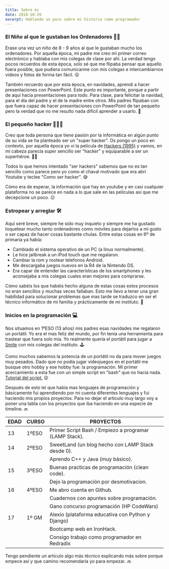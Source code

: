 ```yaml
---
title: Sobre mi
date: 2018-10-29
excerpt: Hablando un poco sobre mi historia como programador
---
```


### El Niño al que le gustaban los Ordenadores 👶🏻

Erase una vez un niño de 8 - 9 años al que le gustaban mucho los ordenadores. Por aquella época, mi padre me creo  mi primer correo electrónico y hablaba con mis colegas de clase por ahí. La verdad tengo pocos recuerdos de esta época, solo sé que me flipaba pensar que aquello fuera posible, que pudiera comunicarme con mis colegas e intercambiarnos videos y fotos de forma tan fácil. 😮

También recuerdo que por esta época, en navidades, aprendi a hacer presentaciones con PowerPoint. Este punto es importante, porque a partir de aquí hacía presentaciones para todo. Para clase, para felicitar la navidad, para el día del padre y el de la madre entre otros. Mis padres flipaban con que fuera capaz de hacer presentaciones con PowerPoint de tan pequeño pero la verdad que no me resulto nada difícil aprender a usarlo. 📖

### El pequeño hacker 👨🏻‍💻

Creo que toda persona que tiene pasión por la informática en algún punto de su vida se ha planteado ser un "super hacker". Os pongo un poco en contexto, por aquella época yo vi la película de [Hackers (1995)](https://www.filmaffinity.com/es/film347629.html) y vamos, en mi cabeza parecía super sencillo ser "hacker" y equiparable a ser un superhéroe. 💪🏼

Todos lo que hemos intentado "ser hackers" sabemos que no es tan sencillo como parece pero yo como el chaval motivado que era abrí Youtube y teclee "Como ser hacker".  😅

Cómo era de esperar, la información que hay en youtube y en casi cualquier plataforma no se parece en nada a lo que sale en las películas así que me decepcione un poco. 😕

### Estropear y arreglar 🛠

Aquí seré breve, siempre he sido muy inquieto y siempre me ha gustado toquetear mucho tanto ordenadores como móviles para dejarlos a mi gusto o ser capaz de hacer cosas bastante chulas. Entre estas cosas en 6º de primaria ya había:

* Cambiado el sistema operativo de un PC (a linux normalmente).
* Le hice jailbreak a un iPod touch que me regalaron. 
* Cambiar la rom y rootear telefonos Android.
* Me descargaba juegos nuevos en la R4 de la Nintendo DS.
* Era capar de entender las características de los smartphones y les aconsejaba a mis colegas cuales eran mejores para comprarse.

Cómo sabéis los que habéis hecho alguna de estas cosas estos procesos no eran sencillos y muchas veces fallaban. Esto me llevo a tener una gran habilidad para solucionar problemas que mas tarde se traduzco en ser el técnico informático de mi familia y prácticamente de mi instituto. 🔧

### Inicios en la programación 💻

Nos situamos en 1ºESO (13 años) mis padres esas navidades me regalaron un portátil. Yo era el mas feliz del mundo, por fin tenia una herramienta para trastear que fuera solo mía. Yo realmente quería el portátil para jugar a [Smite](https://www.smitegame.com/) con mis colegas del instituto. 🕹

Como muchos sabemos la potencia de un portátil no da para mover juegos muy pesados. Dado que no podía jugar videojuegos en el portátil me busque otro hobby y ese hobby fue: la programación. Mi primer acercamiento a esta fue con un simple script en "bash" que no hacia nada. [Tutorial del script.](https://www.youtube.com/watch?v=WrLVGgemn7w) 😮

Después de esto leí que había mas lenguajes de programación y básicamente fui aprendiendo por mi cuenta diferentes lenguajes y fui haciendo mis propios proyectos. Para no dejar el articulo muy largo voy a poner una tabla con los proyectos que iba haciendo en una especie de timeline. 🔙

| EDAD | CURSO | PROYECTOS                                              |
| ---- | ----- | ------------------------------------------------------ |
| 13   | 1ºESO | Primer Script Bash / Empiezo a programar (LAMP Stack). |
| 14   | 2ºESO | SweetLand (un blog hecho con LAMP Stack desde 0).      |
|      |       | Aprendo C++ y Java (muy básico).                       |
| 15   | 3ºESO | Buenas practicas de programación (clean code).         |
|      |       | Dejo la programación por desmotivacion.                |
| 16   | 4ºESO | Me abro cuenta en Github.                              |
|      |       | Cuadernos con apuntes sobre programación.              |
|      |       | Gano concurso programación (HP CodeWars)               |
| 17   | 1º GM | Alexio (plataforma educativa con Python y Django)      |
|      |       | Bootcamp web en IronHack.                              |
|      |       | Consigo trabajo como programador en Redradix           |

Tengo pendiente un articulo algo más técnico explicando más sobre porque empece así y que camino recomendaría yo para empezar. 🔜
